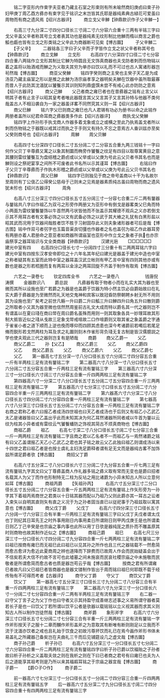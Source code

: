 <!-- { "loadSidebar": true } -->
　　铭二字亚形内作束字夫亚者乃藏主石室之形束则有所未喻然商妇庚卣曰束子孙妇甲庚丁周乙酉方彞亦有束字见于铭识之末岂皆其氏耶是器纯素典古緑花可爱虽曰周物而有商之遗风焉【绍兴古器评】
　　商立戈父辛觯【钟鼎款识作子父辛觯一】

　　右高三寸九分深二寸四分口径长三寸阔二寸六分容六合重十三两有半铭三字曰戈父辛盖父辛者称其号立戈者表其功也是器纯素无纹形制比他觯而楕以商言之爵也觚也甗也皆有立戈之形类铭之父辛此为商器断可见矣【博古圗】
　　子父辛觯二
　　【子父辛】
　　二器铭各三字曰子父辛而子字皆作立戈之状父辛者称其号也【钟鼎款识】
　　商立戈觯
　　立戈形
　　右高四寸六分深四寸口径二寸七分容四合重八两铭作立戈形其制比它觯为特圆且无文饰真商器也夫戈防者刺而伤物铭以着之盖将以贻酒戒而觯之为义取夫其穷为单亦曰饮以礼而不可过也古人寓诸形器岂茍然哉【博古圗】
　　商亚父癸觯
　　铭四字癸则商之主癸也主癸子天乙是为成汤亚乃藏主庙室之形以是推之此觯为汤宗庙孝享之器明矣夫觯在饮器中虽所取最寡而昔人于此防其沈湎犹以饕餮示其训则知列鼎盛馔未尝不有戒心此亦防防之意焉【绍兴古器评】
　　商父己觯
　　父己者商之雍巳者也在昔彞器之铭有止言父以明其子者有止言子以昭其皇考者唯此器既言其父又言其子又言其孙特与他器不类何哉盖古人不相沿袭自为一家之器虽详畧不同然究其义则一耳【绍兴古器评】
　　商父巳觯
　　铭六字父巳则商之雍巳也凡人君锡有功必为册书以命之此铭作两册者盖所以纪君命耳商之彞器类多作此【绍兴古器评】
　　商执戈父癸觯
　　铭四字上作孙形手执戈商人作器多着戈象或立之或横之至此乃执焉盖戈者所以刺而伤物铭之于器既以戒其过而执之于手则又有持久不忘之意焉古人垂训兹亦至矣父癸则商号也【绍兴古器评】
　　周觯
　　周父贝觯

　　右高四寸七分深四寸口径长二寸五分阔二寸二分容五合重九两三钱铭十一字曰何作父贝丁辛尊彞又寓之以象其制圜而椭旁作饕餮之纹足有四目以取尊寓黄目之意其腰则雷纹饕餮互为盘结稽之爵卣或以父举或以父庚为号此云父贝者书其名也而是觯则设之祭祀宴享之间所不可废者此书名所以示其谨耳【博古圗】
　　右铭曰作子父贝丁辛尊彞而子作执木形稽之爵卣或以父举或以父庚为号此云父贝书其名也【钟鼎款识】
　　周父巳觯
　　铭四字已则独见于商之帝号盖商以十干为名故尔至周则有丁公伋乙公得癸公慈母于己则未之见焉是器素质纯古虽曰周物而商之遗风犹未殄也【绍兴古器评】
　　周角

　　右高八寸三分深三寸四分口径长五寸五分阔三寸一分容七合重二斤二两有鋬器与鋬铭共八字曰作祖乙为双弓之形旁作两册又为亚形中有倒戈是器畧类父巳角而特小两面为雷纹饕餮鋬饰以牛首然两弓状皆弛而不张盖示其耀德不观兵之义亦若倒戈示其不用耳古者有文事必饰之以文有武备必饰之以武于其大飨之礼犹有白黑形盐以昭其武而况用于饮器间哉胜者饮不胜于习射固存此义则夫象诸形器者可后是哉【博古图】铭中作双弓者弜字也玉篇音渠良切彊也作器者之名也盖弜为祖乙作此器耳旁有两册亦着人君册命之意亚者如商器所谓庙室也亚形中作立戈之象者子执也亦宗庙祭享之器耳铭识与文全类商器【钟鼎款识】
　　汉建光巵
　　□□□□□□　建光中室有四
　　右高四分口径长七寸一分阔四寸三分重十有二两两耳铭六字曰建光中室有四按东汉孝安帝即位之十六年名其年纪曰建光是器盖于建光中造也中室之称者疑其有五室而此特中室之器耳盖汉武立帐则有甲乙言中室有四则其他亦或有数也是器之形若桮圏而复有两耳以金涂之两耳回旋不齐盖于制作有取焉【博古圗】

　　六艺之一录卷七
　　钦定四库全书
　　六艺之一录卷八　　　　　　钱唐倪涛撰
　　金器款识八
　　爵总説
　　凡彞器有取于物者小而在礼实大其为器也至微而其所以设施也至广若爵之为器是也盖爵于饮器为特小然主饮必自爵始故曰在礼实大爵于彞器是为至微然而礼天地交鬼神和宾客以致冠昏防祭朝聘乡射无所不用则其为设施也至广矣考之前世凡觞一升曰爵二升曰觚三升曰觯四升曰角五升曰散则爵之所取者小又其为器至微也信然然周鉴前古礼文大成而特以爵名其一代之器则岂不有谓盖以在夏曰琖在商曰斝在周曰爵名虽殊而用则一则其取象各具一妙理耳故其形制大抵皆近似之琖从戋故三足象戈斝戒喧故二口作喧爵则又取其雀之象盖爵之字通于雀雀小者之道下顺而上逆也俛而啄仰而四顾其虑患也深今考诸爵前若噣后若尾足脩而鋭形若戈然两柱为耳及求之礼圗则刻木作雀形背负琖无复古制是皆汉儒臆説之学也使夫观此三代之器则岂复有是陋哉
　　商爵
　　商父乙爵一
　　父乙
　　商父乙爵二
　　孙【父乙】
　　商父乙爵三
　　父乙
　　商父乙爵四
　　父乙
　　商父乙爵五
　　父乙
　　商父乙爵六
　　父乙
　　商父乙爵七
　　父乙
　　第一器高七寸五分深一寸八分口径长五寸六分阔二寸四分容五合重一斤有半两柱三足有流有鋬铭二字
　　第二器高六寸八分深一寸八分口径长五寸六分阔二寸五分容五合重一斤两柱三足有流有鋬铭三字
　　第三器高六寸六分深三寸一分口径长六寸阔三寸六分容五合重一斤四两两柱三足有流有鋬铭二字
　　第四器高六寸一分深二寸八分口径长五寸五分阔二寸五分容四合重一斤三两两柱三足有流有鋬铭二字
　　第五器高六寸七分深三寸口径长五寸五分阔二寸六分容四合半重一斤三两两柱三足有流有鋬铭二字
　　第六器髙六寸六分深二寸八分口径长五寸四分阔二寸六分容四合重一斤两柱三足有流有鋬铭二字
　　第七器高六寸八分深三寸口径长五寸五分阔二寸六分容五合重一斤两柱三足有流有鋬铭二字右商之君称乙者六曰报乙者成汤四世祖也曰天乙者成汤也于后则又有祖乙小乙武乙太乙是诸器皆曰父乙盖出乎此而未知其决为何乙耳然诸器所同者咸以牛首为鋬以云纹为柱其小异者或有雷纹云气饕餮蟠防之饰视其简古不烦真商物也【博古圗】
　　商祖乙爵
　　祖乙
　　右高七寸深二寸八分口径长五寸阔二寸七分容三合重一斤一两两柱三足有流有鋬铭二字且商之君以乙名者不一而祖乙与一焉然诸爵之铭有曰父乙盖谓报乙天乙小乙武乙之君也其子铭之故云父乙此独曰祖乙则谓成汤以来十四世之君曰祖乙者是也按士虞礼主妇洗足爵释者谓有足无文而是器纯古畧不加饰兹所谓足爵者欤【博古圗】
　　商招父丁爵

　　右高六寸五分深二寸八分口径长六寸三分阔二寸九分容五合重一斤七两三足有流有鋬铭九字其文曰父丁尊彞盖商人作礼器多铭之彞义取有常而无变也是爵曰招者名载其人为父丁而作也形制特无二柱为反坫之用比诸爵为小异未知古人所以立意何如耳【博古圗】
　　商祖丙爵
　　【矢祖孙丙】
　　右高六寸五分深三寸二分口径长五寸五分阔二寸六分容五合重一斤五两两柱三足有流有鋬铭上作矢形旁为一孙字其下着祖丙焉商世之君类以十日铭其器而配以乃祖乃父则此爵亦其一耳古之讼者入束矢以自明其直则矢有直之义况于为之孙者固当直已以従祀事于乃祖兹取以寓其意也【博古圗】
　　商父戊丁爵
　　父戊丁
　　右高六寸四分深三寸口径长五寸六分阔一寸六分容三合有半重一斤两柱三足有流有鋬铭三字曰父戊丁夫戊者谓太戊也丁则纪其日耳先王之时外事用刚日内事用柔日所谓刚日则甲丙戊庚壬是也所谓柔日则乙丁己辛癸是也宗庙之事内事也此所以用丁日欤是器纯厐之质扑而不雕盖原其时则商物也故其制作近似之【博古圗】
　　商祖己爵
　　祖巳
　　右高七尺三分深三寸一分口径长六寸四分阔二寸九分容四合重一斤七两两柱三足有流有鋬铭二字曰祖已按商有雍巳而无祖巳此曰祖已以见其孙之所作也且三代之器铭载不一然愈简而愈古愈详为愈近此夏商周之辨也道降而下辞费而已故周人作会而民始疑盖会出于不信矣若夫大信不约故不言可也此墟墓之间未施哀而民哀社稷宗庙之中未施敬而民敬者是所谓愈简而愈古者也质是器岂苟云乎哉【博古圗】
　　按商之君有所谓雍巳者故凡曰父巳祖巳者皆商器也是器文镂制作皆出于周而铭曰祖巳何耶既不载于经传殆有不可得而考者【古器评】
　　商守父丁爵
　　守父丁
　　商饮父丁爵
　　饮父丁
　　第一器高七寸五分深三寸口径长三寸九分阔二寸八分容三合有半重一斤四两两柱三足有流有鋬铭三字
　　第二器高六寸九分深三寸一分口径长六寸一分阔二寸七分容四合重一斤二两有半两柱三足有流有鋬铭三字
　　右二器一曰守父丁言子之为父丁作也曰守者又示其持盈守成善继志述事之义易所谓守器者莫若长子是也一曰饮父丁若所谓以饮平公者是欤器以载铭铭以立义视其器而求其义则知古人所以制作岂徒然哉【博古圗】
　　商斧爵
　　象形斧字
　　右高六寸六分深三寸口径长五寸七分阔二寸七分容三合有半重一斤三两两柱三足有流有鋬铭一字作斧形按天子之服十二章而黼作斧形盖斧之为意取其有断唯有断则刚足以立我而不流于沈湎亦饮者之戒也且礼始于饮食之初故污尊抔饮而礼已在焉今画作斧形书体未易盖礼之所藏器己备矣岂在夫曲礼三千而后见铺筵设几之虚文哉【博古圗】
　　商子孙己爵
　　析子孙已
　　右高六寸五分深三寸一分口径长五寸七分阔二寸六分容四合重一斤二两两柱三足有流有鋬铭四字曰析子孙已爵以饮福贻之子孙者故曰析子孙析之义盖取夫敛之则在我析之则在下曰已者商之君号有曰雍巳也夫为人后之道能享其祖考则是乃所以来其福嘏耳铭之于宗庙之器宜哉【博古圗】
　　商子爵一
　　【爵○子○作】
　　商子爵二

　　前一器高六寸七分深三寸一分口径长五寸一分阔二寸四分容三合重一斤四两两柱三足有流有鋬铭五字
　　后一器高六寸五分深二寸九分口径长五寸阔二寸四分容四合重十有四两两柱三足有流有鋬铭三字
